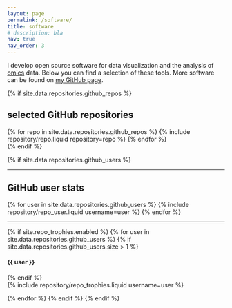 ```yaml
---
layout: page
permalink: /software/
title: software
# description: bla
nav: true
nav_order: 3
---
```



I develop open source software for data visualization and the analysis of [omics](https://en.wikipedia.org/wiki/Omics) data.
Below you can find a selection of these tools.
More software can be found on [my GitHub page](https://github.com/LKremer).



{% if site.data.repositories.github_repos %}

## selected GitHub repositories

<div class="repositories d-flex flex-wrap flex-md-row flex-column justify-content-between align-items-center">
  {% for repo in site.data.repositories.github_repos %}
    {% include repository/repo.liquid repository=repo %}
  {% endfor %}
</div>
{% endif %}




{% if site.data.repositories.github_users %}

---

## GitHub user stats

<div class="repositories d-flex flex-wrap flex-md-row flex-column justify-content-between align-items-center">
  {% for user in site.data.repositories.github_users %}
    {% include repository/repo_user.liquid username=user %}
  {% endfor %}
</div>

---

{% if site.repo_trophies.enabled %}
{% for user in site.data.repositories.github_users %}
{% if site.data.repositories.github_users.size > 1 %}

  <h4>{{ user }}</h4>
  {% endif %}
  <div class="repositories d-flex flex-wrap flex-md-row flex-column justify-content-between align-items-center">
  {% include repository/repo_trophies.liquid username=user %}
  </div>

{% endfor %}
{% endif %}
{% endif %}
